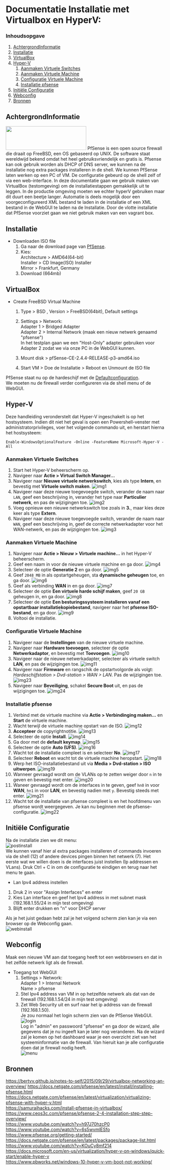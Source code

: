 # Documentatie Installatie met Virtualbox en HyperV: 
### Inhoudsopgave
1. [AchtergrondInformatie](#AchtergrondInformatie)  
2. [Installatie](#Installatie)  
3. [VirtualBox](#Virtualbox)  
4. [Hyper-V](#Hyper-V)  
   1. [Aanmaken Virtuele Switches](#Switch)  
   2. [Aanmaken Virtuele Machine](#Machine)  
   3. [Configuratie Virtuele Machine](#CMachine)  
   4. [Installatie pfsense](#InstallatieP) 
5. [Initiële Configuratie](#Config)  
6. [Webconfig](#Webconfig)
7. [Bronnen](#Bronnen)  
 
## AchtergrondInformatie <a name="AchtergrondInformatie"></a>  
<img src="img/pfsense.png" height="75" width="255"> 
PfSense is een open source firewall die draait op FreeBSD, een OS gebaseerd op UNIX. De software staat wereldwijd bekend omdat het heel gebruiksvriendelijk en gratis is. Pfsense kan ook gebruik worden als DHCP of DNS server, we kunnen na de installatie nog extra packages installeren in de shell.  
We kunnen PfSense laten werken op een PC of VM. De configuratie gebeurd op de shell zelf of via een web-interface. In deze documentatie gaan we gebruik maken van VirtualBox (testomgeving) om de installatiestappen gemakkelijk uit te leggen.
In de productie omgeving moeten we echter hyperV gebruiken maar dit duurt een beetje langer.
Automatie is deels mogelijk door een voorgeconfigureerd XML bestand te laden in de installatie of een XML bestand in de WebGUI te laden na de Installatie. Door de vlotte installatie dat PfSense voorziet gaan we niet gebruik maken van een vagrant box.

## Installatie <a name="Installatie"></a>  

- Downloaden ISO file  
    1. Ga naar de download page van [PfSense](https://www.pfsense.org/download/).  
    2. Kies:  
	   Architecture > AMD64(64-bit)  
       Installer > CD Image(ISO) Installer  
       Mirror > Frankfurt, Germany  
    3. Download (664mb)  
	

## VirtualBox <a name="Virtualbox"></a>  

- Create FreeBSD Virtual Machine
   1. Type > BSD , Version > FreeBSD(64bit), Default settings  
   2. Settings > Network:  
      Adapter 1 > Bridged Adapter  
	  Adapter 2 > Internal Network (maak een nieuw netwerk genaamd "pfsense")  
	  In het testplan gaan we een "Host-Only" adapter gebruiken voor Adapter 2 zodat we via onze PC in de WebGUI kunnen.
   
   3. Mount disk > pfSense-CE-2.4.4-RELEASE-p3-amd64.iso    
   4. Start VM > Doe de Installatie > Reboot en Unmount de ISO file  

PfSense staat nu op de hardeschijf met de [Defaultconfiguration](https://docs.netgate.com/pfsense/en/latest/install/installing-pfsense.html#pfsense-default-configuration).  
We moeten nu de firewall verder configureren via de shell menu of de WebGUI.

## Hyper-V <a name="Hyper-V"></a>  

Deze handleiding veronderstelt dat Hyper-V ingeschakelt is op het hostsysteem. Indien dit niet het geval is open een Powershell-venster met administratorprivileges, voer het volgende commando uit, en herstart hierna het hostsysteem:

`Enable-WindowsOptionalFeature -Online -FeatureName Microsoft-Hyper-V -All`

### Aanmaken Virtuele Switches <a name="Switch"></a>  

 1. Start het Hyper-V beheerscherm op.
 2. Navigeer naar **Actie > Virtual Switch Manager...**
 3. Navigeer naar **Nieuwe virtuele netwerkswitch**, kies als type **Intern**, en bevestig met **Virtuele switch maken**.
 ![img1](img/Hyper-V/image1.png)
 4. Navigeer naar deze nieuwe toegevoegde switch, verander de naam naar `LAN`, geef een beschrijving in, verander het type naar **Particulier netwerk**, en pas de wijzigingen toe.
 ![img2](img/Hyper-V/image2.png)
 5. Voeg opnieuw een nieuwe netwerkswitch toe zoals in **3.**, maar kies deze keer als type **Extern**.
 6. Navigeer naar deze nieuwe toegevoegde switch, verander de naam naar `WAN`, geef een beschrijving in, geef de correcte netwerkadapter voor het WAN-netwerk, en pas de wijzigingen toe.
 ![img3](img/Hyper-V/image3.png)
 
### Aanmaken Virtuele Machine <a name="Machine"></a>  

 1. Navigeer naar **Actie > Nieuw > Virtuele machine...** in het Hyper-V beheerscherm.
 2. Geef een naam in voor de nieuwe virtuele machine en ga door.
 ![img4](img/Hyper-V/image4.png)
 3. Selecteer de optie **Generatie 2** en ga door.
 ![img5](img/Hyper-V/image5.png)
 4. Geef `2048 MB` in als opstartgeheugen, sta **dynamische geheugen** toe, en ga door.
 ![img6](img/Hyper-V/image6.png)
 5. Geef als verbinding **WAN** in en ga door.
 ![img7](img/Hyper-V/image7.png)
 6. Selecteer de optie **Een virtuele harde schijf maken**, geef `20 GB` geheugen in, en ga door.
 ![img8](img/Hyper-V/image8.png)
 7. Selecteer de optie **Een besturingssysteem installeren vanaf een opstartbaar installatiekopiebestand**, navigeer naar het **pfsense ISO-bestand**, en ga door.
 ![img9](img/Hyper-V/image9.png)
 8. Voltooi de installatie.
 
### Configuratie Virtuele Machine <a name="CMachine"></a>  

 1. Navigeer naar de **Instellingen** van de nieuwe virtuele machine.
 2. Navigeer naar **Hardware toevoegen**, selecteer de optie **Netwerkadaptor**, en bevestig met **Toevoegen**.
 ![img10](img/Hyper-V/image10.png)
 3. Navigeer naar de nieuwe netwerkadapter, selecteer als virtuele switch **LAN**, en pas de wijzigingen toe.
 ![img11](img/Hyper-V/image11.png)
 4. Navigeer naar **Firmware** en rangschik de opstartvolgorde als volgt: *Hardeschijfstation > Dvd-station > WAN > LAN*. Pas de wijzigingen toe.
 ![img23](img/Hyper-V/image23.png)
 5. Navigeer naar **Beveiliging**, schakel **Secure Boot** uit, en pas de wijzigingen toe.
 ![img24](img/Hyper-V/image24.png)
 
### Installatie pfsense <a name="InstallatieP"></a>  

 1. Verbind met de virtuele machine via **Actie > Verbindinging maken...** en **Start** de virtuele machine.
 2. Wacht terwijl de virtuele machine opstart van de ISO.
 ![img12](img/Hyper-V/image12.png)
 3. **Accepteer** de copyrightnotitie.
 ![img13](img/Hyper-V/image13.png)
 4. Selecteer de optie **Install**.
 ![img14](img/Hyper-V/image14.png)
 5. Ga door met de **default keymap**.
 ![img15](img/Hyper-V/image15.png)
 6. Selecteer de optie **Auto (UFS)**.
 ![img16](img/Hyper-V/image16.png)
 7. Wacht tot de installatie compleet is en selecteer **No**.
 ![img17](img/Hyper-V/image17.png)
 8. Selecteer **Reboot** en wacht tot de virtuele machine heropstart.
 ![img18](img/Hyper-V/image18.png)
 9. Werp het ISO-installatiebestand uit via **Media > Dvd-station > ISO uitwerpen**.
 ![img19](img/Hyper-V/image19.png)
 10. Wanneer gevraagd wordt om de VLANs op te zetten weiger door `n` in te geven en bevestig met enter.
 ![img20](img/Hyper-V/image20.png)
 11. Waneer gevraagd wordt om de interfaces in te geven, geef `hn0` in voor **WAN**, `hn1` in voor **LAN**, en bevestig nadien met `y`. Bevestig steeds met enter.
 ![img21](img/Hyper-V/image21.png)
 12. Wacht tot de installatie van pfsense compleet is en het hoofdmenu van pfsense wordt weergegeven. Je kan nu beginnen met de pfsense-configuratie.
 ![img22](img/Hyper-V/image22.png)

## Initiële Configuratie <a name="Config"></a>  
Na de installatie zien we dit menu:  
![postinstall](img/postinstall.png)  
We kunnen vanaf hier al extra packages installeren of commands invoeren via de shell (12) of andere devices pingen binnen het netwerk (7).
Het eerste wat we willen doen is de interfaces juist instellen (Ip addressen en VLans).
Druk Ctrl + C in om de configuratie te eindigen en terug naar het menu te gaan.  
- Lan Ipv4 address instellen  
 1. Druk 2 in voor "Assign Interfaces" en enter  
 2. Kies Lan interface en geef het Ipv4 address in met subnet mask (192.168.1.55/24 in mijn test omgeving)  
 3. Blijft enter drukken en "n" voor DHCP server  
 
 Als je het juist gedaan hebt zal je het volgend scherm zien kan je via een browser op de Webconfig gaan.  
 ![webinstall](img/webinstall.png)    
 
 
 
## Webconfig <a name="Webconfig"></a>  
Maak een nieuwe VM aan dat toegang heeft tot een webbrowsers en dat in het zelfde netwerk ligt als de firewall.  
- Toegang tot WebGUI  
  1. Settings > Network:  
     Adapter 1 > Internal Network    
     Name > pfsense  
  2. Stel Ipv4 address van VM in op hetzelfde netwerk als dat van de firewall (192.168.1.54/24 in mijn test omgeving)   
  3. Zet Web Security uit en surf naar het ip address van de firewall (192.168.1.50).  
  Je zou normaal het login scherm zien van de PfSense WebGUI.  
  ![login](img/login.png)  
 Log in "admin" en passwoord "pfsense" en ga door de wizard, alle gegevens dat je nu ingeeft kan je later nog veranderen. Na de wizard    zal je komen op het dashboard waar je een overzicht ziet van het systeeminformatie van de firewall. Van hieruit kan je alle configuratie doen dat je firewall nodig heeft.  
  ![menu](img/menu.png)  
       

## Bronnen <a name="Bronnen"></a>  
<https://bertvv.github.io/notes-to-self/2015/09/29/virtualbox-networking-an-overview/>
<https://docs.netgate.com/pfsense/en/latest/install/installing-pfsense.html>  
<https://docs.netgate.com/pfsense/en/latest/virtualization/virtualizing-pfsense-with-hyper-v.html>  
<https://samuraihacks.com/install-pfsense-in-virtualbox/>  
<https://www.ceos3c.com/pfsense/pfsense-2-4-installation-step-step-overview/>  
<https://www.youtube.com/watch?v=h97J70hzcP0>  
<https://www.youtube.com/watch?v=6s5wvmlESfo>  
<https://www.pfsense.org/getting-started/>  
<https://docs.netgate.com/pfsense/en/latest/packages/package-list.html>  
<https://www.youtube.com/watch?v=KOuCy8mf214> 
<https://docs.microsoft.com/en-us/virtualization/hyper-v-on-windows/quick-start/enable-hyper-v>  
<https://www.pbworks.net/windows-10-hyper-v-vm-boot-not-working/>  
